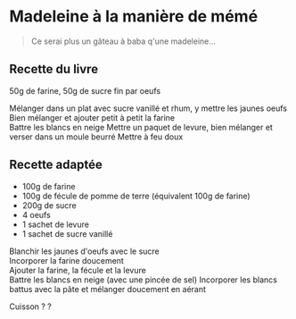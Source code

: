 # Madeleine à la manière de mémé

> Ce serai plus un gâteau à baba q'une madeleine...

## Recette du livre

50g de farine, 50g de sucre fin par oeufs  

Mélanger dans un plat avec sucre vanillé et rhum, y mettre les jaunes oeufs  
Bien mélanger et ajouter petit à petit la farine  
Battre les blancs en neige
Mettre un paquet de levure, bien mélanger et verser dans un moule beurré
Mettre à feu doux

## Recette adaptée

- 100g de farine
- 100g de fécule de pomme de terre (équivalent 100g de farine)
- 200g de sucre
- 4 oeufs
- 1 sachet de levure 
- 1 sachet de sucre vanillé 

Blanchir les jaunes d'oeufs avec le sucre  
Incorporer la farine doucement  
Ajouter la farine, la fécule et la levure  
Battre les blancs en neige (avec une pincée de sel) 
Incorporer les blancs battus avec la pâte et mélanger doucement en aérant  

Cuisson ? ? 